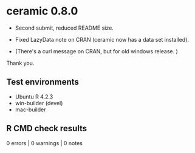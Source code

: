 # ceramic  0.8.0

* Second submit, reduced README size. 

* Fixed LazyData note on CRAN (ceramic now has a data set installed). 

* (There's a curl message on CRAN, but for old windows release. )

Thank you. 

## Test environments

* Ubuntu R 4.2.3
* win-builder (devel)
* mac-builder

## R CMD check results

0 errors | 0 warnings | 0 notes


